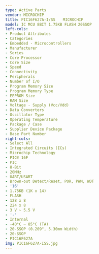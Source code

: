 ```yaml
---
type: Active Parts
vendor: MICROCHIP
title: PIC16F627A-I/SS　　MICROCHIP
model: IC MCU 8BIT 1.75KB FLASH 20SSOP
left-cols:
- Product Attributes
- Categories
- Embedded - Microcontrollers
- Manufacturer
- Series
- Core Processor
- Core Size
- Speed
- Connectivity
- Peripherals
- Number of I/O
- Program Memory Size
- Program Memory Type
- EEPROM Size
- RAM Size
- Voltage - Supply (Vcc/Vdd)
- Data Converters
- Oscillator Type
- Operating Temperature
- Package / Case
- Supplier Device Package
- Base Part Number
right-cols:
- Select All
- Integrated Circuits (ICs)
- Microchip Technology
- PIC® 16F
- PIC
- 8-Bit
- 20MHz
- UART/USART
- Brown-out Detect/Reset, POR, PWM, WDT
- '16'
- 1.75KB (1K x 14)
- FLASH
- 128 x 8
- 224 x 8
- 3 V ~ 5.5 V
- '-'
- Internal
- -40°C ~ 85°C (TA)
- 20-SSOP (0.209", 5.30mm Width)
- 20-SSOP
- PIC16F627A
img: PIC16F627A-ISS.jpg
---
```

